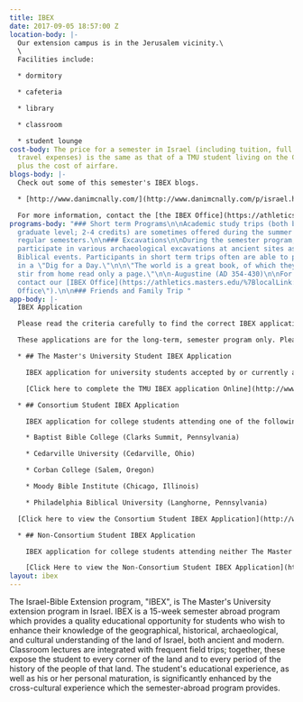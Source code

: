 ```yaml
---
title: IBEX
date: 2017-09-05 18:57:00 Z
location-body: |-
  Our extension campus is in the Jerusalem vicinity.\
  \
  Facilities include:

  * dormitory

  * cafeteria

  * library

  * classroom

  * student lounge
cost-body: The price for a semester in Israel (including tuition, full board and class-related
  travel expenses) is the same as that of a TMU student living on the California campus,
  plus the cost of airfare.
blogs-body: |-
  Check out some of this semester's IBEX blogs.

  * [http://www.danimcnally.com/](http://www.danimcnally.com/p/israel.html)

  For more information, contact the [the IBEX Office](https://athletics.masters.edu/academics/undergraduate/ibex/ibex-office.aspx).
programs-body: "### Short term Programs\n\nAcademic study trips (both bachelors and
  graduate level; 2-4 credits) are sometimes offered during the summer months between
  regular semesters.\n\n### Excavations\n\nDuring the semester program, IBEX students
  participate in various archaeological excavations at ancient sites associated with
  Biblical events. Participants in short term trips often are able to participate
  in a \"Dig for a Day.\"\n\n\"The world is a great book, of which they who never
  stir from home read only a page.\"\n\n-Augustine (AD 354-430)\n\nFor more information,
  contact our [IBEX Office](https://athletics.masters.edu/%7BlocalLink:1924%7D \"IBEX
  Office\").\n\n### Friends and Family Trip "
app-body: |-
  IBEX Application

  Please read the criteria carefully to find the correct IBEX application that fits your academic situation. This program is open to undergraduate college students of sophomore standing or higher only.

  These applications are for the long-term, semester program only. Please [contact the IBEX Office](https://athletics.masters.edu/%7BlocalLink:1924%7D "IBEX Office") for information on short-term trips.

  * ## The Master's University Student IBEX Application

    IBEX application for university students accepted by or currently attending The Master's University

    [Click here to complete the TMU IBEX application Online](http://www.formstack.com/forms/masters-Ibex_Application)

  * ## Consortium Student IBEX Application

    IBEX application for college students attending one of the following colleges:

    * Baptist Bible College (Clarks Summit, Pennsylvania)

    * Cedarville University (Cedarville, Ohio)

    * Corban College (Salem, Oregon)

    * Moody Bible Institute (Chicago, Illinois)

    * Philadelphia Biblical University (Langhorne, Pennsylvania)

  [Click here to view the Consortium Student IBEX Application](http://www2.masters.edu/w/GetHostedFile.ashx?Consortium_Application.pdf&Id=9)

  * ## Non-Consortium Student IBEX Application

    IBEX application for college students attending neither The Master's University nor an IBEX consortium college (see above).

    [Click Here to view the Non-Consortium Student IBEX Application](http://www2.masters.edu/w/GetHostedFile.ashx?Non-Consortium\+Application.pdf&Id=10)
layout: ibex
---
```


The Israel-Bible Extension program, "IBEX", is The Master's University extension program in Israel. IBEX is a 15-week semester abroad program which provides a quality educational opportunity for students who wish to enhance their knowledge of the geographical, historical, archaeological, and cultural understanding of the land of Israel, both ancient and modern. Classroom lectures are integrated with frequent field trips; together, these expose the student to every corner of the land and to every period of the history of the people of that land. The student's educational experience, as well as his or her personal maturation, is significantly enhanced by the cross-cultural experience which the semester-abroad program provides.